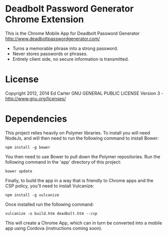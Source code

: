 # Deadbolt Password Generator Chrome Extension

This is the Chrome Mobile App for Deadbolt Password Generator
<http://www.deadboltpasswordgenerator.com/>

  * Turns a memorable phrase into a strong password.
  * Never stores passwords or phrases.
  * Entirely client side, no secure information is transmitted.

# License

Copyright 2012, 2014 Ed Carter
GNU GENERAL PUBLIC LICENSE Version 3 - <http://www.gnu.org/licenses/>

# Dependencies

This project relies heavily on Polymer libraries. To install
you will need NodeJs, and will then need to run the following
command to install Bower:

`npm install -g bower`

You then need to use Bower to pull down the Polymer repositories.
Run the following command in the 'app' directory of this project:

`bower update`

Finally, to build the app in a way that is friendly to Chrome apps
and the CSP policy, you'll need to install Vulcanize:

`npm install -g vulcanize`

Once installed run the following command:

`vulcanize -o build.htm deadbolt.htm --csp`

This will create a Chrome App, which can in turn be converted into
a mobile app using Cordova (instructions coming soon).